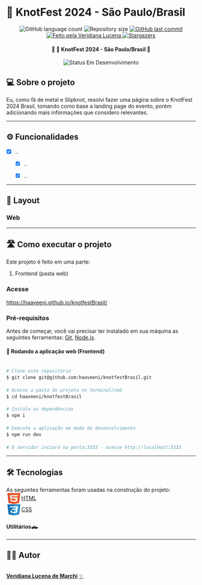 # 📅 KnotFest 2024 - São Paulo/Brasil



<p align="center">
  <img alt="GitHub language count" src="https://img.shields.io/github/languages/count/haaveeni/knotfestBrasil?color=%23b21104">

  <img alt="Repository size" src="https://img.shields.io/github/repo-size/haaveeni%2FknotfestBrasil?color=%23b21104">
  
  <a href="https://github.com/haaveeni/plannerDeViagem/commits/main">
    <img alt="GitHub last commit" src="https://img.shields.io/github/last-commit/haaveeni/knotfestBrasil?color=%23b21104">
  </a>
  
   <a href="">
    <img alt="Feito pela Veridiana Lucena" src="https://img.shields.io/badge/feito%20por%20-Veridiana-b21104">
   </a>
   
   <a href="https://github.com/haaveeni/knotfestBrasil/stargazers">
    <img alt="Stargazers" src="https://img.shields.io/github/stars/haaveeni/knotfestBrasil?style=social">
  </a>

<h4 align="center"> 
	🚧 📅 KnotFest 2024 - São Paulo/Brasil 🚧
</h4>

<p align="center">
	<img alt="Status Em Desenvolvimento" src="https://img.shields.io/badge/STATUS-EM%20DESENVOLVIMENTO-green">
<!-- 	<img alt="Status Concluído" src="https://img.shields.io/badge/STATUS-CONCLU%C3%8DDO-brightgreen"> -->
</p>

## 💻 Sobre o projeto

Eu, como fã de metal e Slipknot, resolvi fazer uma página sobre o KnotFest 2024 Brasil, tomando como base a landing page do evento, porém adicionando mais informações que considero relevantes.

---

## ⚙️ Funcionalidades

- [x] ..
  - [x] ..
  - [x] ..


---

## 🎨 Layout



### Web


---

## 🛣️ Como executar o projeto

Este projeto é feito em uma parte:
1. Frontend (pasta web)

### Acesse
https://haaveeni.github.io/knotfestBrasil/

### Pré-requisitos
Antes de começar, você vai precisar ter instalado em sua máquina as seguintes ferramentas:
[Git](https://git-scm.com), [Node.js](https://nodejs.org/en/). 

#### 🧭 Rodando a aplicação web (Frontend)

```bash

# Clone este repositório
$ git clone git@github.com:haaveeni/knotfestBrasil.git

# Acesse a pasta do projeto no terminal/cmd
$ cd haaveeni/knotfestBrasil

# Instale as dependências
$ npm i

# Execute a aplicação em modo de desenvolvimento
$ npm run dev

# O servidor inciará na porta:3333 - acesse http://localhost:3333 

```

---

## 🛠 Tecnologias

As seguintes ferramentas foram usadas na construção do projeto:
<br>
<a href = "https://developer.mozilla.org/en-US/docs/Web/HTML"><img align="center" alt="HTML" height="30" width="40" src="https://raw.githubusercontent.com/devicons/devicon/master/icons/html5/html5-original.svg">HTML</a>
<br>
<a href = "https://developer.mozilla.org/en-US/docs/Web/CSS"><img align="center" alt="CSS" height="30" width="40" src="https://raw.githubusercontent.com/devicons/devicon/master/icons/css3/css3-original.svg">CSS</a>


#### **Utilitários**🛻


---

## 🧙‍♂️ Autor

<a href="https://www.linkedin.com/in/veridiana-lucena/">
 <img src="https://media.licdn.com/dms/image/D4D03AQE7TU2xzZdMtQ/profile-displayphoto-shrink_200_200/0/1715875083059?e=1727308800&v=beta&t=IMNulLJ8nfCxPci-BR6WRLSwNtphIVhohpEqlGyt9QI" width="100px;" alt=""/>
 <br />
 <b>Veridiana Lucena de Marchi</b></a> <a href="" title="">✨</a>
 <br />
